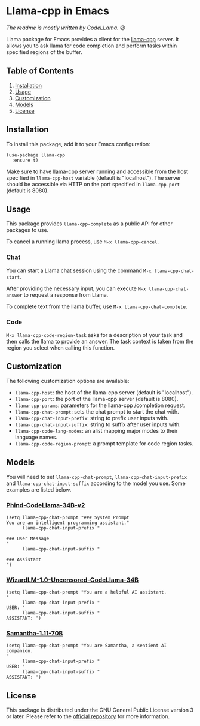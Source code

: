 # Llama-cpp in Emacs

*The readme is mostly written by CodeLLama.* :satisfied:

Llama package for Emacs provides a client for the
[llama-cpp](https://github.com/ggerganov/llama.cpp) server. It allows you to ask
llama for code completion and perform tasks within specified regions of the
buffer.

## Table of Contents

1. [Installation](#installation)
2. [Usage](#usage)
3. [Customization](#customization)
4. [Models](#models)
5. [License](#license)

## Installation

To install this package, add it to your Emacs configuration:

```elisp
(use-package llama-cpp
  :ensure t)
```

Make sure to have [llama-cpp](https://github.com/ggerganov/llama.cpp) server
running and accessible from the host specified in `llama-cpp-host` variable (default
is "localhost"). The server should be accessible via HTTP on the port specified
in `llama-cpp-port` (default is 8080).

## Usage

This package provides `llama-cpp-complete` as a public API for other packages to
use.

To cancel a running llama process, use `M-x llama-cpp-cancel`.

### Chat

You can start a Llama chat session using the command `M-x llama-cpp-chat-start`.

After providing the necessary input, you can execute `M-x llama-cpp-chat-answer`
to request a response from Llama.

To complete text from the llama buffer, use `M-x llama-cpp-chat-complete`.

### Code

`M-x llama-cpp-code-region-task` asks for a description of your task and then calls
the llama to provide an answer. The task context is taken from the region you select
when calling this function.

## Customization

The following customization options are available:

* `llama-cpp-host`: the host of the llama-cpp server (default is "localhost").
* `llama-cpp-port`: the port of the llama-cpp server (default is 8080).
* `llama-cpp-params`: parameters for the llama-cpp /completion request.
* `llama-cpp-chat-prompt`: sets the chat prompt to start the chat with.
* `llama-cpp-chat-input-prefix`: string to prefix user inputs with.
* `llama-cpp-chat-input-suffix`: string to suffix after user inputs with.
* `llama-cpp-code-lang-modes`: an alist mapping major modes to their language names.
* `llama-cpp-code-region-prompt`: a prompt template for code region tasks.

## Models

You will need to set `llama-cpp-chat-prompt`, `llama-cpp-chat-input-prefix` and
`llama-cpp-chat-input-suffix` according to the model you use. Some examples are
listed below.

### [Phind-CodeLlama-34B-v2](https://huggingface.co/TheBloke/Phind-CodeLlama-34B-v2-GGUF)

```elisp
(setq llama-cpp-chat-prompt "### System Prompt
You are an intelligent programming assistant."
      llama-cpp-chat-input-prefix "

### User Message
"
      llama-cpp-chat-input-suffix "

### Assistant
")
```

### [WizardLM-1.0-Uncensored-CodeLlama-34B](https://huggingface.co/TheBloke/WizardLM-1.0-Uncensored-CodeLlama-34B-GGUF)

```elisp
(setq llama-cpp-chat-prompt "You are a helpful AI assistant.
"
      llama-cpp-chat-input-prefix "
USER: "
      llama-cpp-chat-input-suffix "
ASSISTANT: ")
```

### [Samantha-1.11-70B](https://huggingface.co/TheBloke/Samantha-1.11-70B-GGUF)

```elisp
(setq llama-cpp-chat-prompt "You are Samantha, a sentient AI companion.
"
      llama-cpp-chat-input-prefix "
USER: "
      llama-cpp-chat-input-suffix "
ASSISTANT: ")
```

## License

This package is distributed under the GNU General Public License version 3 or
later. Please refer to the
[official repository](https://github.com/kurnevsky/llama-cpp.el) for more information.
